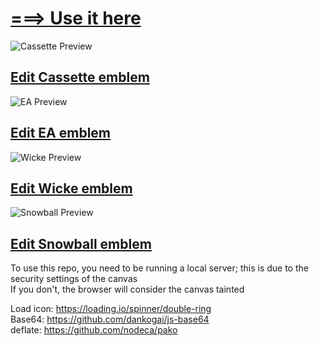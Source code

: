 # [===> Use it here](https://505e06b2.github.io/Black-Ops-2-Emblem-Editor/)

![Cassette Preview](https://github.com/505e06b2/Black-Ops-2-Emblem-Editor/raw/master/created%20emblems/Cassette/preview.png)  
## [Edit Cassette emblem](https://505e06b2.github.io/Black-Ops-2-Emblem-Editor/?load=eMKcw53CmE1Pw5tAEMKGw79KwrRSb8OBw6x8w6wXwrfCtmrDhcKhwpzDqA1xw5jCgMKbRDUhdRzCqQjDscOfwrvDhibDncK1woMbUTXCocOkYCs7dsOyPsO7w47Cjmd9L8KWwoXCv8OLw4vChcK_w4nDhcKJUFLDpVJPUMKMw5vDscKrw4IvKj8NwqHCi8Kzw7V0fsK5CUzDqsKxwonCv8O6Pi1vw5fCi8Orw5XDscKyw4xXw5V8wpoffyjDgsOoO8KUwqfCvsOKwpbCi2nCuGNVwoURcXJxL8Oawr85w7_CscO2ZT7DusK8LsKKEMO-KU5Aw4nCscK4wqvDjzgWw6Vtw6XCq3BZGMKawq3Dq3MGw5bCsMKLPsOhwqLClcKvw5bCpcKvw6bCt8KLw7oCScOswojDmRkLWjnCslbCjcOFwqTCnE9nw5UiX8Ktw6orwqzCs8KSHMKCw5JWwqPDoRDDt8OFcsOmw4NfwobDn8K6w7JFXsKrw4jClMKRw7HCh8OaWMKtLGPDhjjDhg_Dox14w5Btw6HDqcKow69Iw50owqvCuS3CkkLDhwBGwrPCkTrDlsKKwpvCr3fDtcK1CiHCnsKiwr_CkMKXMSLCmcKAw6vCmjN1Z8KbwojDgyTCklXChABSwrrDnlwrdhLCnMKWw4YyAcKZw61zDSbClsOPNsKRTzvDicOXW8Kzw4UEw6VkwoI6wpAmJMKFw67Dikcrwp0Kw7LCn8KOPcO5w4nCnCvDu8KMfEzCph8Uw4XDusKlwo0Awr7DuMKbw6XDqHzDpsKvw7Mnw73DuMKowp_DocOfZUfDsC7DjsKGw59SOQMnwqPDkMOLwoXDrm9ZWsKTw4BgQsODMcKNGcOOG2jDk14dMG8oThvDiSrDtsOCWR0BwpzDusOiw5vDqMOresKSd8OSwp7CosK0P8KyLsKLPXDCtG97ZMKmwp3CisKZwozCggjCosKew77DkcOHeXjCksK0GMKWw7oUwr9NQMKSGiUoJcOJGsOldMOPBXbDgGjClXk6cldzK1XCtsOSw7V2w43CoGw8NzZdw4vDicK8w5khGsKsw4vDmCMOw7zChzjDvSXDgsKuXSLDtsKQOCTCk2rDqhLCnDTClsKswpg-wo9sw6xBPGjCtsOJw4QBZznCrQHCncOgUMK-wpnCpiIHw6EHw6VJK0vCh8KnGxw0w4jDqcOWIHobBj06w7PClhxqCsKCwo46woAjw4YsecOUw6nDvT9zwpJuMSBgUiLCusOBIT7CtE3CicKowq14wqvChMKtwod2N0Inw5nDqMONwpFswp9QwqN2TFIqwrBAw5zDq8KEwoxKwpN0O2DDmDwkDAkfw4V9wpEzwoNFHsOre8ODbQpewpfCg8OEJnEpw5nCrsOBwqBlwqAaw4dMRBQ6wqYUScOtw50ywrBxI8OewrEsw5lxOMKjwobDuMKaJRfDr8O2B8Oxw7bDpsOYQMOfQTJ1M8OCe18_A8KKw5zCl8K7dMK4w7srIMKdw4dWwrLDscOoBcKfw4fDuUPCi8O7w7p5w7rCq8KrLcKIR3DDgMKuEENfwqHDozdKw4nDuxDCjUkBHMOuwqHCuMOZw5cSHHAPw7JiwpxPw4XCvMOKR2fDucONJC_Cn3jCuEk4VnF9w4jDmn11wrPDj8OWw5ACworCusKfESlTGHNawqQYYUzCg8OYSA9fw4nCiUh_w5jCmsOrw6hVQiTCn8OCwqUYwoXCtH7CuHzDuAXCgSrCoMOt)

![EA Preview](https://github.com/505e06b2/Black-Ops-2-Emblem-Editor/raw/master/created%20emblems/EA/preview.png)  
## [Edit EA emblem](https://505e06b2.github.io/Black-Ops-2-Emblem-Editor/?load=eMKcw5XClcOJbsObMBDChl_DhRDDkMKbw4PDjAx3H1vCoMOowqE9wqVAD0EOwrRDw4hCFVnDlQLDlAjDvMOuwqUsOSYRw4ddw6AUwq0uwpTDpsOnw7JpOD_DucKYw5XCpcObw7rCpnIPPltkEsKkB8K1wqRsPsOFV8Klwqs6wpcHw6nDtlPCnxd3T8OCcsKILcOdw6prw55sw7rDqsK-wr3CrhvDn3ZFw67Cr8OfwpYhw7rChsOgwoPDq1hdw6VhRMObwoVIwrbCuH3DjMKmZcOew7dlOXtXwoTDmX3CkMK_ZwvClDDDj8K2U8ObbDrDl8KFbsOhdcOdwo9tw6vCusK-cV3CscKpw7bCn8OLwqbDiMOXXcOlw5s2TMKGYQpXw5ZrF8KGwofCnitXw7phRkZaw5jDqMKRwpPCtj3CpcOtw6bCr8OCBgzChQXCtArCtBEcwrkmecKaFRM6wox5PjfChcKrw7LDksOPwr4Uw7cHIsKkwpHCiMKrw58lw4JTw6sDw5MkIHrDsEgDTALCj3PDhX_DgmbDrMOEJsO-PTY7w63CpMKSwq_CtMKTw4DClMKlwpdpEV_CosO9w6gew6rDmcONw5o9wqHDkiHCjXhERRIMUSvCoUEaQ1zCqcOLwrILwqFjwr7DmDJBTFNtI8O4wptvwr1rw7xscMOOwoF-LFBLR3jDiQZkSVbDrH_DgcOww4vCsnPCoAQvRsOnwqR-HX3DmMKyfcOiwqMawrlCZsKtEcKAQghOwpIMGn81eMO2w4_Cq1rCpsKpVjEvwphEBDrCn2sxw6Zaw78nwrx6MiFEw4XDgSU7FMOGwr7Cti9cHMKgZAzCqBNXKsKhYsOHwp7ChcKXZmRHw7hrw6woE8OfacKTwpjCksKSw5MGw4TCmSMlw7TCnMOuMcK6w5DDicKMw6ktaihGeybDrsOudj8AY8KzWQY)

![Wicke Preview](https://github.com/505e06b2/Black-Ops-2-Emblem-Editor/raw/master/created%20emblems/Wicke/preview.png)  
## [Edit Wicke emblem](https://505e06b2.github.io/Black-Ops-2-Emblem-Editor/?load=eMKcw4VYTcKPw5pIEMO9K8OIZ8OsdHXDtcOnXEfCmlzCosOswq7CiMKUQ8KUwoMHwrxgw4XDoMKRwoEowqMow799w5vCuMKBKsKDWTTChF3Cn0ZdwozDvcKqw6rDlcKrwqrDvsKZwrxUw7lrw5HCrMOyZcKRPCQfwotiwpnCjMOjw5nCtMOKV8KbfB7CjsK_fC7Cp8OfworCrwfDi3N7w7jCnE_Cv8ONwpt6wrvCmsKtw59NwrfDq03CvXzCt8Oewq7CssKXw5U8w7xuwr0Jw5bDpMOhw4vDjyTCvsO5aVtVwqPDhzLCvMK0CMOmH8OJA8KAHCfCr8OJwoPCtG7CnDTDtSbDn8KEwp_CpQjCmTXDigrDrcKcRC19wrAtwrbDgSAyw6c9Cn18w4I3w7LDjcK2w4k3ZcK9asOtEMO_QwHDrMOeYMOGw4lzU8OOF8KbVcKxXsKHw4_CjcKTwrx6WcOkwrvCv8OWw5PCvCp-wrTDv2XDgXrDssOoaHttbcOac8Obwq_DscOBwpvDj8OlajbCmsOUw4HDhcKdL1p1wq4gHl3CkcOCZQzCkMOdwrvDkkN-M05jwpkNCcOOwqdiVjd5B1ICw6xQwoLDs0fClMOiwq7DsU1DEB3DhcOmFQVuBQwFw7jChC4yw5JFw5lzw6BBOMOjwrXDkRIsekDCoU7DkQvDtBLCtHFGWsKlw5vCl10RdcKnNAVoKHgXwr5EHkvDgH_CqlfDs8OtHsK3woxRwpfDughcZTHCiB3DjcKxwrXDncOTwpMUMgkUwrwyLCs4TG1rdsOwNcOhDMO0alQOEDtDdMOeBVIJwqcCUsObY8KMCMOlAWjCpVY-w7DDgAjDq8O0AMKHwqwZTsKDw6FpUMOEwpPDicKiLMKqw5nCnj5-w6dHSsOTwpAqwpEJw7rDgH09CVnDgCN2w4hAO8O6dcKKw73CsV7DrQkUw4VFwokjcMKbHcKCH8OKw5FYf1fDnMKQCcOJEsOgwphKKj_ClMKAw7d1w7XDt8OowqnDisOnUcOxRcOnCRggOcKQwpxOeG8yIcO3BcKpL8OIw4VKw5PCosO-a8KbN8KbwqLDoT0MO8KPHMOJTWpVZml6w7bCusKfBMKywqnChMK7FcOOw5Anw5zClXAGw63DmTlBUsOIw5guWB8QwrzCqMKtG07ChUTDm8KlAhRBDi5wwpLClsO2UGXCnwAWdgDCsMOkw5FmIgTCmjvCgxfCqMKjXMOEaxleHsOqw6vDocK6wrNwAzvCgEvCjWRaA8KKw7Urw5rCrgLDksORw4d6w5TCiifDr1cAwoTDrDo7w7ZPw63CjBnCqsObawEHwoPCpzF0woYEOG3DuWbCqMK6AVzChBx8wo_CkCUNMsKPMcOKW0HCp8K3wqDDrsOzOMKKI2gmKcKyw5dgw5XCvUVFIxvDgRjDjQ0vS0rCm8OJwrLCrMKKw5Efw5tNVR7DpF52HlkiKWAzw5pvw5VvwpXClDBkMMOVYGMCw5d2NlnDpsONaMOSfsKhw5jCs8OHw68HHXE6wqEFAMOuFMKnwoTDpMKqMcOMcMKhwpBsDMOrwonDnsOFGTLDjmLDkhEVw5E9wq7DiDtvHMKmw5djw5hALMK5w60yVcOAw5vDqA7DmcKgQsKTw6XCmsKIJAVwJgfDusK6HDjCvgwxwprCoGDCsMOBDsKPwpMoOyFHwoVUY8KMw4x6wpF8w6vCqsKUwrZjFR_CssO-JcKKw5hNwrjDkhg6w6LCmsKMVcKcw79_wqPDuGlRLsKfD1PCh8O1ccOdJDTDtsKYacOaXG7DmjYlw5NnD8KMwqRhw7kYwqrCuD_Di2I0wqnDimnCn8KgSMOUGcKywqDDuErCgFIqwoxiw5LCgStSGBLDqBMZw7NqwqjCp8O0wrd1w5bCuHtTwojCusKoEioSAsONWSEDeUZxw63CqcOiw5rCocKeDcKaIcOtQcOlwp0ELy7DhWE_woxQWcOHw6bDqxlaw7jCncOgDVwAw48HJAZ-wpJ_L8OrwqbDg8KdwppIDENxKy4Cw5rCv8KJFcOJwq48D8KrwovClcKGw61YwozDiWbCkMOJFC3CusKOEGEWOMKiNTpjw7LDr27DhsKawr4Zw6wpL2w3w4khw5nDmsORZcKsXcKREQLDjwjDmhlOw6DDkMKQD8K8w7TCgDVow6FYw60JfxHCuMOvCE1Lw6_CnsOAwrnClMO1w5cpbnTCl1VDRFHDvsKPwpDDs8KrM04Vw5FbwqwsJcOLw6PCtsO5XsOMRh_Cjg3DkMOFwrHDnxLClcKWwr1aFMO6Wn7Dg8OQwqbDgsOCw6nCvMOiw4HDpsKTT1gbL0HClgLDo03CgsKnd8OHwr3Dm8Kcw4HCi8KpKzHCt8KrCMK7XXLDvMOqwql3K8OSYsO-w7rDqx9MNEkO)

![Snowball Preview](https://github.com/505e06b2/Black-Ops-2-Emblem-Editor/raw/master/created%20emblems/Snowball/preview.png)  
## [Edit Snowball emblem](https://505e06b2.github.io/Black-Ops-2-Emblem-Editor/?load=eMKcw43Clk1vw5pAEMKGw78Kw5ozbHbDtnvCucK2wqp6wqh6SMOaw6bCkMOkwrABF1DCjMKhYMKkRFHDvnvDl8Kxw4EzBMKoWxHCqT4Aw55dwpnDpx3Cv8Ozw7HDjMKWeXzDilZFwpxnbMOIwr5mw5nDvMK2wrgtWMK_WR_DpcKxKMOjJG3DnVzDj0YPw5nDnW7Dp8K-WsKcwpbDpXI9wrzCuMK4w6fCo8OFQ8OkecK8w7jCvsOOwq7Cpz_DuMKywpjCpMKTw6sywo4ew5jDsMOmwpk1w4_DvxzDs8Kfwr0PwrPDtMOYLG0_wrLCoRTCtsOPwp7DkjfDqD5bLcOKWMKmY1rDssKgAcKcw5VOGMOvwqXDrMKzw6kmwq3Ci8O0w4RYblbCscKcLcKKw5fDm8O7w5VsMi3Ci2zCvU7Ct8OcecKhwoIEY8K9wpVOG8OowrPCmC_Cp8KRDcOTwq_DtSjDpsOZY3VKaQjDqMKSw43DnlPCtQcWb8Klwr9-w6kfZw_CukZXwqJFB2nCuMOEw7DDqsKsw6zDmhN2woXDmcKlUsKEw50jw7ZvwqtZLCZ5w5bCu8Kewo3Ct8O0w77ClR7CnEfDtFbDsCrDoMOKw5QawozDq0TDjwTCt8KeHSY2w5JgYsKNwonDt8OVIMOgL3HCvsOsXU3Do8KWFnTCg8OrccKwwp3DpsK1Q2pgacOOGmwbcEDCg8OBw6jDlhNZw6bClE9AQcONLsKgZXfCjgscasK9RU8vQAhrwpQJw5o5wpBaw65pw6HCmsKqOQrDrzHCr8KjwqEOwojDt3LCkXLCtAZ1wrIGwpXCqgUdw6wbWsKYM8KjOkPDomwxwrdxwo7DmMOnMDfCqMKGw5shw67CvQDCu8KzUg_DvhnDu8OjLMOOF8OFwrgmN3UJw7HCocOlw7Y0BcOdNsOawqxaZ8KUNcKtaWDCncKCLMKpYQUpHUZCJ8OcdMOswpXDlyF_SGvCuUZZwqjDjsOEa0gEZUfDnMOLw4XCphjDt8Kufm3DompXOcKaw6zCk8O-wrjCqcObw6zCs8OaexHCjFTDjScVAMO7wpUERMKgwrXDpEg2AsO1A8Kpw5tUwo3DhXI-bcOywpzDlBJfwrdLUMKoXcOudUtlw59Zwowiwo3ChsK-GknDi8K9PMKlRQo4UG4AeCvCpTLDlHvCqwHCogbDnMKJdwN_cMKawqnDtRjCi8O0w5DDrABww6_CrUdQO8KRw7HChsOaw7DDlMOLCcOmwq3DkQbCtMOdwrY1wrXDinXDvTbDl8KVw6vClsOrIDFVw5B0JAs0dcOMKWrDsA12NQrDvMK3w5hvJwRbZ8KCw5Qow5rDjsOzHXHClRDCnWcxB8OHZjFBwoDDqcO0wqjDscKWD8KnB8Kaek7CsMK4CFnDjXERw6o2woolw5pwEDbDtVfDocKtQMKXJMKJwqnDt8KywpbCuCIbL1bCscKpwpfDjcOYWFXCqcKdH8KUw6cewocWWj_CiAMtw4t3bFnCgsKEMFhPw4o8w5BxQR0BwpbConHCsEfDgyLDrDnDmMKfA3jDsMOXw4R3L8K_AcOwUsOVJA)


To use this repo, you need to be running a local server; this is due to the security settings of the canvas  
If you don't, the browser will consider the canvas tainted

Load icon: https://loading.io/spinner/double-ring  
Base64: https://github.com/dankogai/js-base64  
deflate: https://github.com/nodeca/pako  